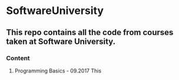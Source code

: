 # SoftwareUniversity

## This repo contains all the code from courses taken at Software University.

### Content
<ol>
<li>Programming Basics - 09.2017
	This
<ol>